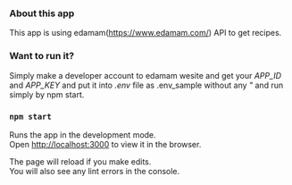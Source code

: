 ### About this app
This app is using edamam(https://www.edamam.com/) API to get recipes.

### Want to run it?
Simply make a developer account to edamam wesite and get your *APP_ID* and *APP_KEY* and put it into *.env* file as .env_sample without any *"* and run simply by npm start.

### `npm start`

Runs the app in the development mode.<br />
Open [http://localhost:3000](http://localhost:3000) to view it in the browser.

The page will reload if you make edits.<br />
You will also see any lint errors in the console.

